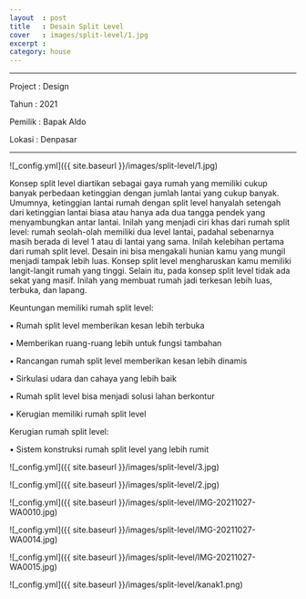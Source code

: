 ```yaml
---
layout  : post
title   : Desain Split Level
cover   : images/split-level/1.jpg
excerpt : 
category: house
---
```


---

Project 	: Design

Tahun		  : 2021

Pemilik	  : Bapak Aldo

Lokasi		: Denpasar

---
![_config.yml]({{ site.baseurl }}/images/split-level/1.jpg)


Konsep split level diartikan sebagai gaya rumah yang memiliki cukup banyak perbedaan ketinggian dengan jumlah lantai yang cukup banyak. Umumnya, ketinggian lantai rumah dengan split level hanyalah setengah dari ketinggian lantai biasa atau hanya ada dua tangga pendek yang menyambungkan antar lantai. Inilah yang menjadi ciri khas dari rumah split level: rumah seolah-olah memiliki dua level lantai, padahal sebenarnya masih berada di level 1 atau di lantai yang sama.
Inilah kelebihan pertama dari rumah split level. Desain ini bisa mengakali hunian kamu yang mungil menjadi tampak lebih luas. Konsep split level mengharuskan kamu memiliki langit-langit rumah yang tinggi. Selain itu, pada konsep split level tidak ada sekat yang masif. Inilah yang membuat rumah jadi terkesan lebih luas, terbuka, dan lapang.

Keuntungan memiliki rumah split level: 

•	Rumah split level memberikan kesan lebih terbuka

•	Memberikan ruang-ruang lebih untuk fungsi tambahan

•	Rancangan rumah split level memberikan kesan lebih dinamis

•	Sirkulasi udara dan cahaya yang lebih baik

•	Rumah split level bisa menjadi solusi lahan berkontur

•	Kerugian memiliki rumah split level



Kerugian rumah split level:

• Sistem konstruksi rumah split level yang lebih rumit

![_config.yml]({{ site.baseurl }}/images/split-level/3.jpg)

![_config.yml]({{ site.baseurl }}/images/split-level/2.jpg)

![_config.yml]({{ site.baseurl }}/images/split-level/IMG-20211027-WA0010.jpg)

![_config.yml]({{ site.baseurl }}/images/split-level/IMG-20211027-WA0014.jpg)

![_config.yml]({{ site.baseurl }}/images/split-level/IMG-20211027-WA0015.jpg)

![_config.yml]({{ site.baseurl }}/images/split-level/kanak1.png)
